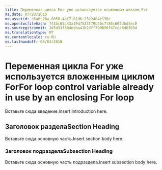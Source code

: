 ```yaml
---
title: Переменная цикла For уже используется вложенным циклом For
ms.date: 07/20/2015
ms.assetid: d6a0c28a-0050-4af7-81d6-23e2404e136c
ms.openlocfilehash: 743bc65c43a19d7523f79b46c7f86c602dbd5ec0
ms.sourcegitcommit: 3d5d33f384eeba41b2dff79d096f47ccc8d8f03d
ms.translationtype: MT
ms.contentlocale: ru-RU
ms.lasthandoff: 05/04/2018
---
```

# <a name="for-loop-control-variable-already-in-use-by-an-enclosing-for-loop"></a><span data-ttu-id="fa59a-102">Переменная цикла For уже используется вложенным циклом For</span><span class="sxs-lookup"><span data-stu-id="fa59a-102">For loop control variable already in use by an enclosing For loop</span></span>
<span data-ttu-id="fa59a-103">Вставьте сюда введение.</span><span class="sxs-lookup"><span data-stu-id="fa59a-103">Insert introduction here.</span></span>  
  
## <a name="section-heading"></a><span data-ttu-id="fa59a-104">Заголовок раздела</span><span class="sxs-lookup"><span data-stu-id="fa59a-104">Section Heading</span></span>  
 <span data-ttu-id="fa59a-105">Вставьте сюда основную часть.</span><span class="sxs-lookup"><span data-stu-id="fa59a-105">Insert section body here.</span></span>  
  
### <a name="subsection-heading"></a><span data-ttu-id="fa59a-106">Заголовок подраздела</span><span class="sxs-lookup"><span data-stu-id="fa59a-106">Subsection Heading</span></span>  
 <span data-ttu-id="fa59a-107">Вставьте сюда основную часть подраздела.</span><span class="sxs-lookup"><span data-stu-id="fa59a-107">Insert subsection body here.</span></span>
